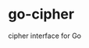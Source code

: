 <!--
 * @Author: EagleXiang
 * @LastEditors: EagleXiang
 * @Email: eagle.xiang@outlook.com
 * @Github: https://github.com/eaglexiang
 * @Date: 2019-01-22 10:14:44
 * @LastEditTime: 2019-01-22 10:14:50
 -->
# go-cipher

cipher interface for Go
